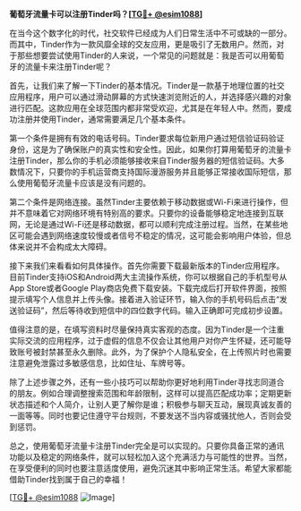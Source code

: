 **葡萄牙流量卡可以注册Tinder吗？[[TG💪+ @esim1088](https://t.me/s/esim1088)]**

在当今这个数字化的时代，社交软件已经成为人们日常生活中不可或缺的一部分。而其中，Tinder作为一款风靡全球的交友应用，更是吸引了无数用户。然而，对于那些想要尝试使用Tinder的人来说，一个常见的问题就是：我是否可以用葡萄牙的流量卡来注册Tinder呢？

首先，让我们来了解一下Tinder的基本情况。Tinder是一款基于地理位置的社交应用程序，用户可以通过滑动屏幕的方式快速浏览附近的人，并选择感兴趣的对象进行匹配。这款应用在全球范围内都非常受欢迎，尤其是在年轻人中。然而，要成功注册并使用Tinder，通常需要满足几个基本条件。

第一个条件是拥有有效的电话号码。Tinder要求每位新用户通过短信验证码验证身份，这是为了确保账户的真实性和安全性。因此，如果你打算用葡萄牙的流量卡注册Tinder，那么你的手机必须能够接收来自Tinder服务器的短信验证码。大多数情况下，只要你的手机运营商支持国际漫游服务并且能够正常接收国际短信，那么使用葡萄牙流量卡应该是没有问题的。

第二个条件是网络连接。虽然Tinder主要依赖于移动数据或Wi-Fi来进行操作，但并不意味着它对网络环境有特别高的要求。只要你的设备能够稳定地连接到互联网，无论是通过Wi-Fi还是移动数据，都可以顺利完成注册过程。当然，在某些地区可能会遇到网络速度较慢或者信号不稳定的情况，这可能会影响用户体验，但总体来说并不会构成太大障碍。

接下来我们来看看如何具体操作。首先你需要下载最新版本的Tinder应用程序。目前Tinder支持iOS和Android两大主流操作系统，你可以根据自己的手机型号从App Store或者Google Play商店免费下载安装。下载完成后打开软件界面，按照提示填写个人信息并上传头像。接着进入验证环节，输入你的手机号码后点击“发送验证码”，然后等待收到短信中的四位数字代码。输入正确即可完成初步设置。

值得注意的是，在填写资料时尽量保持真实客观的态度。因为Tinder是一个注重实际交流的应用程序，过于虚假的信息不仅会让其他用户对你产生怀疑，还可能导致账号被封禁甚至永久删除。此外，为了保护个人隐私安全，在上传照片时也需要注意避免泄露过多敏感信息，比如住址、车牌号等。

除了上述步骤之外，还有一些小技巧可以帮助你更好地利用Tinder寻找志同道合的朋友。例如合理调整搜索范围和年龄限制，这样可以提高匹配成功率；定期更新状态描述和个人简介，让别人更了解你是谁；积极参与聊天互动，展现真诚友善的一面等等。同时也要记住遵守平台规则，不要发送不当内容或骚扰他人，否则会受到惩罚。

总之，使用葡萄牙流量卡注册Tinder完全是可以实现的。只要你具备正常的通讯功能以及稳定的网络条件，就可以轻松加入这个充满活力与可能性的世界。当然，在享受便利的同时也要注意适度使用，避免沉迷其中影响正常生活。希望大家都能借助Tinder找到属于自己的幸福！

[[TG💪+ @esim1088](https://t.me/s/esim1088) ![Image](https://i.postimg.cc/4NQfJmqS/Snipaste-2025-05-13-00-14-12.png)]